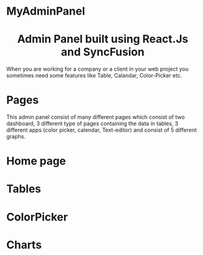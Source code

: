 # MyAdminPanel
<h1 align="center">
  Admin Panel built using React.Js and SyncFusion
</h1>
<p>
When you are working for a company or a client in your web project you sometimes need some features like Table, Calandar, Color-Picker etc.
</p>

# Pages

This admin panel consist of many different pages which consist of two dashboard, 3 different type of pages containing the data in tables, 3 different apps (color picker, calendar, Text-editor) and consist of 5 different graphs.

# Home page


# Tables


# ColorPicker

# Charts
